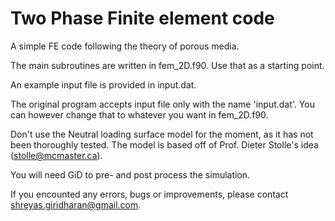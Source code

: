 # Two Phase Finite element code
A simple FE code following the theory of porous media. 

The main subroutines are written in fem_2D.f90. Use that as a starting point. 

An example input file is provided in input.dat. 

The original program accepts input file only with the name 'input.dat'. You can however change that to whatever you want in fem_2D.f90.

Don't use the Neutral loading surface model for the moment, as it has not been thoroughly tested. The model is based off of Prof. Dieter Stolle's idea (stolle@mcmaster.ca). 

You will need GiD to pre- and post process the simulation.

If you encounted any errors, bugs or improvements, please contact shreyas.giridharan@gmail.com.
